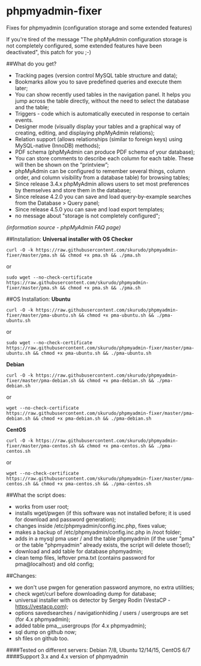 # phpmyadmin-fixer
Fixes for phpmyadmin (configuration storage and some extended features)

If you're tired of the message "The phpMyAdmin configuration storage is not completely configured, some extended features have been deactivated", this patch for you ;-)

##What do you get?
- Tracking pages (version control MySQL table structure and data);
- Bookmarks allow you to save predefined queries and execute them later;
- You can show recently used tables in the navigation panel. It helps you jump across the table directly, without the need to select the database and the table;
- Triggers - code which is automatically executed in response to certain events.
- Designer mode (visually display your tables and a graphical way of creating, editing, and displaying phpMyAdmin relations);
- Relation support (allows relationships (similar to foreign keys) using MySQL-native (InnoDB) methods);
- PDF schema (phpMyAdmin can produce PDF schema of your database);
- You can store comments to describe each column for each table. These will then be shown on the “printview”;
- phpMyAdmin can be configured to remember several things, column order, and column visibility from a database table) for browsing tables;
- Since release 3.4.x phpMyAdmin allows users to set most preferences by themselves and store them in the database;
- Since release 4.2.0 you can save and load query-by-example searches from the Database > Query panel;
- Since release 4.5.0 you can save and load export templates;
- no message about "storage is not completely configured";

_(information source - phpMyAdmin FAQ page)_

##Installation:
__Universal installer with OS Checker__

` curl -O -k https://raw.githubusercontent.com/skurudo/phpmyadmin-fixer/master/pma.sh && chmod +x pma.sh && ./pma.sh `

or

` sudo wget --no-check-certificate https://raw.githubusercontent.com/skurudo/phpmyadmin-fixer/master/pma.sh && chmod +x pma.sh && ./pma.sh `

##OS Installation:
__Ubuntu__

` curl -O -k https://raw.githubusercontent.com/skurudo/phpmyadmin-fixer/master/pma-ubuntu.sh && chmod +x pma-ubuntu.sh && ./pma-ubuntu.sh `

or

` sudo wget --no-check-certificate https://raw.githubusercontent.com/skurudo/phpmyadmin-fixer/master/pma-ubuntu.sh && chmod +x pma-ubuntu.sh && ./pma-ubuntu.sh `

__Debian__

` curl -O -k https://raw.githubusercontent.com/skurudo/phpmyadmin-fixer/master/pma-debian.sh && chmod +x pma-debian.sh && ./pma-debian.sh `

or		

` wget --no-check-certificate https://raw.githubusercontent.com/skurudo/phpmyadmin-fixer/master/pma-debian.sh && chmod +x pma-debian.sh && ./pma-debian.sh `

__CentOS__

` curl -O -k https://raw.githubusercontent.com/skurudo/phpmyadmin-fixer/master/pma-centos.sh && chmod +x pma-centos.sh && ./pma-centos.sh `

or

` wget --no-check-certificate https://raw.githubusercontent.com/skurudo/phpmyadmin-fixer/master/pma-centos.sh && chmod +x pma-centos.sh && ./pma-centos.sh `

##What the script does:
- works from user root;
- installs wget/pwgen (if this software was not installed before; it is used for download and password generation);
- changes inside /etc/phpmyadmin/config.inc.php, fixes value;
- makes a backup of /etc/phpmyadmin/config.inc.php in /root folder;
- adds in a mysql pma user / and the table phpmyadmin (if the user "pma" or the table "phpmyadmin" already exists, the script will delete those!);
- download and add table for database phpmyadmin;
- clean temp files, leftover pma.txt (contains password for pma@localhost) and old config;

##Changes:
- we don't use pwgen for generation password anymore, no extra utilities;
- check wget/curl before downloading dump for database;
- universal installer with os detector by Sergey Rodin (VestaCP - https://vestacp.com);
- options savedsearches / navigationhiding / users / usergroups are set (for 4.x phpmyadmin);
- added table pma__usergroups (for 4.x phpmyadmin);
- sql dump on github now;
- sh files on github too.

####Tested on different servers: Debian 7/8, Ubuntu 12/14/15, CentOS 6/7
####Support 3.x and 4.x version of phpmyadmin
